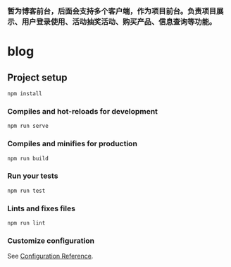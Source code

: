 ### 暂为博客前台，后面会支持多个客户端，作为项目前台。负责项目展示、用户登录使用、活动抽奖活动、购买产品、信息查询等功能。

# blog

## Project setup
```
npm install
```

### Compiles and hot-reloads for development
```
npm run serve
```

### Compiles and minifies for production
```
npm run build
```

### Run your tests
```
npm run test
```

### Lints and fixes files
```
npm run lint
```

### Customize configuration
See [Configuration Reference](https://cli.vuejs.org/config/).
